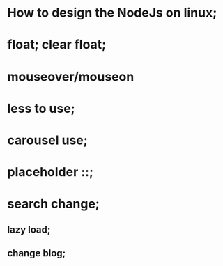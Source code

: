 # How to design the NodeJs on linux;
# float; clear float;
# mouseover/mouseon
# less to use;
# carousel use;
# placeholder ::;
# search change;

## lazy load;
## change blog;